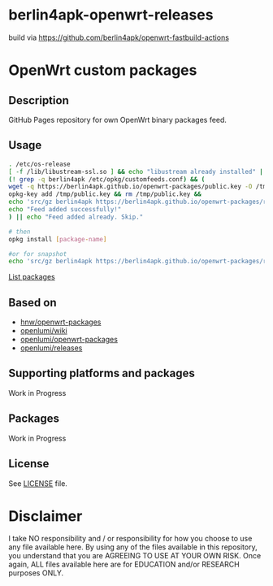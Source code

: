 # berlin4apk-openwrt-releases
build via https://github.com/berlin4apk/openwrt-fastbuild-actions

# OpenWrt custom packages

## Description

GitHub Pages repository for own OpenWrt binary packages feed.

## Usage
```sh
. /etc/os-release
[ -f /lib/libustream-ssl.so ] && echo "libustream already installed" || opkg install libustream-mbedtls
(! grep -q berlin4apk /etc/opkg/customfeeds.conf) && (
wget -q https://berlin4apk.github.io/openwrt-packages/public.key -O /tmp/public.key && 
opkg-key add /tmp/public.key && rm /tmp/public.key &&
echo 'src/gz berlin4apk https://berlin4apk.github.io/openwrt-packages/releases/$VERSION_ID/packages/$OPENWRT_ARCH/packages' >> /etc/opkg/customfeeds.conf &&
echo "Feed added successfully!"
) || echo "Feed added already. Skip."

# then
opkg install [package-name]

#or for snapshot
echo 'src/gz berlin4apk https://berlin4apk.github.io/openwrt-packages/releases/snapshot/$OPENWRT_ARCH/packages' >> /etc/opkg/customfeeds.conf
```

[List packages](./packages/)


## Based on
* [hnw/openwrt-packages](https://github.com/hnw/openwrt-packages)
* [openlumi/wiki](https://github.com/openlumi/wiki)
* [openlumi/openwrt-packages](https://github.com/openlumi/openwrt-packages)
* [openlumi/releases](https://github.com/openlumi/releases)

## Supporting platforms and packages

Work in Progress
  
## Packages

Work in Progress

## License

See [LICENSE](LICENSE) file.

# Disclaimer

I take NO responsibility and / or responsibility for how you choose to use any file available here. By using any of the files available in this repository, you understand that you are AGREEING TO USE AT YOUR OWN RISK. Once again, ALL files available here are for EDUCATION and/or RESEARCH purposes ONLY.

